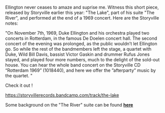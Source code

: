 Ellington never ceases to amaze and suprise me. Witness this short piece, released by Storyville earlier this year: "The Lake", part of his suite "The River", and performed at the end of a 1969 concert. Here are the Storyville notes: 

 

"On November 7th, 1969, Duke Ellington and his orchestra played two concerts in Rotterdam, in the famous De Doelen concert hall. The second concert of the evening was prolonged, as the public wouldn’t let Ellington go. So while the rest of the bandmembers left the stage, a quartet with Duke, Wild Bill Davis, bassist Victor Gaskin and drummer Rufus Jones stayed, and played four more numbers, much to the delight of the sold-out house. You can hear the whole band concert on the Storyville CD “Rotterdam 1969” (1018440), and here we offer the ”afterparty” music by the quartet. "

 

Check it out ! 

https://storyvillerecords.bandcamp.com/track/the-lake

Some background on the "The River" suite can be found **[here](https://www.laphil.com/musicdb/pieces/3822/the-river-suite?)**
